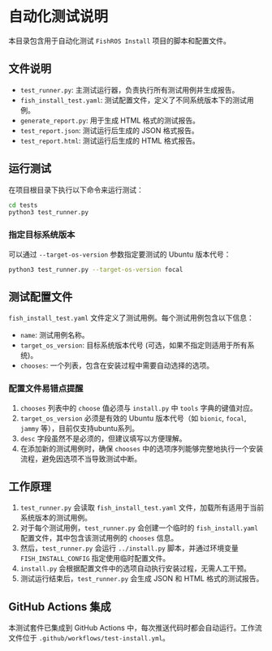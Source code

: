 # 自动化测试说明

本目录包含用于自动化测试 `FishROS Install` 项目的脚本和配置文件。

## 文件说明

- `test_runner.py`: 主测试运行器，负责执行所有测试用例并生成报告。
- `fish_install_test.yaml`: 测试配置文件，定义了不同系统版本下的测试用例。
- `generate_report.py`: 用于生成 HTML 格式的测试报告。
- `test_report.json`: 测试运行后生成的 JSON 格式报告。
- `test_report.html`: 测试运行后生成的 HTML 格式报告。

## 运行测试

在项目根目录下执行以下命令来运行测试：

```bash
cd tests
python3 test_runner.py
```

### 指定目标系统版本

可以通过 `--target-os-version` 参数指定要测试的 Ubuntu 版本代号：

```bash
python3 test_runner.py --target-os-version focal
```

## 测试配置文件

`fish_install_test.yaml` 文件定义了测试用例。每个测试用例包含以下信息：

- `name`: 测试用例名称。
- `target_os_version`: 目标系统版本代号 (可选，如果不指定则适用于所有系统)。
- `chooses`: 一个列表，包含在安装过程中需要自动选择的选项。

### 配置文件易错点提醒

1. `chooses` 列表中的 `choose` 值必须与 `install.py` 中 `tools` 字典的键值对应。
2. `target_os_version` 必须是有效的 Ubuntu 版本代号（如 `bionic`, `focal`, `jammy` 等），目前仅支持ubuntu系列。
3. `desc` 字段虽然不是必须的，但建议填写以方便理解。
4. 在添加新的测试用例时，确保 `chooses` 中的选项序列能够完整地执行一个安装流程，避免因选项不当导致测试中断。

## 工作原理

1. `test_runner.py` 会读取 `fish_install_test.yaml` 文件，加载所有适用于当前系统版本的测试用例。
2. 对于每个测试用例，`test_runner.py` 会创建一个临时的 `fish_install.yaml` 配置文件，其中包含该测试用例的 `chooses` 信息。
3. 然后，`test_runner.py` 会运行 `../install.py` 脚本，并通过环境变量 `FISH_INSTALL_CONFIG` 指定使用临时配置文件。
4. `install.py` 会根据配置文件中的选项自动执行安装过程，无需人工干预。
5. 测试运行结束后，`test_runner.py` 会生成 JSON 和 HTML 格式的测试报告。

## GitHub Actions 集成

本测试套件已集成到 GitHub Actions 中，每次推送代码时都会自动运行。工作流文件位于 `.github/workflows/test-install.yml`。